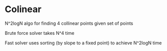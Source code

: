 # Colinear
N^2logN algo for finding 4 collinear points given set of points

Brute force solver takes N^4 time

Fast solver uses sorting (by slope to a fixed point) to achieve N^2logN time

